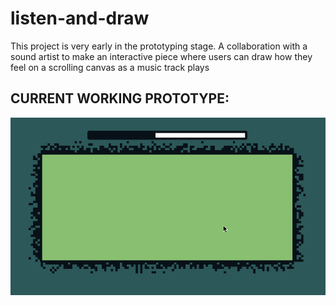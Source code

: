 # listen-and-draw

This project is very early in the prototyping stage.
A collaboration with a sound artist to make an interactive piece where users can draw how they feel on a scrolling canvas as a music track plays

CURRENT WORKING PROTOTYPE:
--------------
![Current Prototype](UItest.gif)
